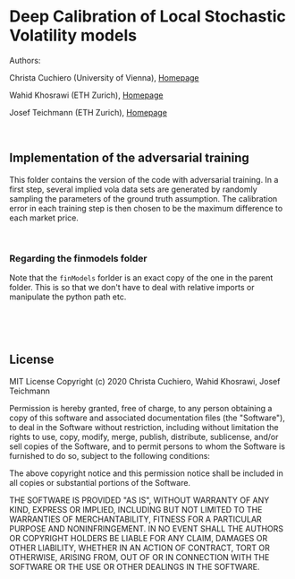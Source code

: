 # Deep  Calibration of Local Stochastic Volatility models 

Authors: 

Christa Cuchiero (University of Vienna), [Homepage](https://www.mat.univie.ac.at/~cuchiero/)

Wahid Khosrawi (ETH Zurich), [Homepage](https://people.math.ethz.ch/~kwahid/)

Josef Teichmann (ETH Zurich), [Homepage](https://people.math.ethz.ch/~jteichma/)



 
&nbsp;
## Implementation of the adversarial training
This folder contains the version of the code with adversarial training. In a first step,
several implied vola data sets are generated by randomly sampling the parameters of the ground truth assumption. The calibration error in each training step is then chosen to be the maximum difference to each market price. 


&nbsp;
### Regarding the finmodels folder
Note that the `finModels` forlder is an exact copy of the one in the parent folder. This is so that we don't have to deal with relative imports or manipulate the python path etc.


&nbsp;

&nbsp;
## License
 
MIT License
Copyright (c) 2020 Christa Cuchiero, Wahid Khosrawi, Josef Teichmann

Permission is hereby granted, free of charge, to any person obtaining a copy
of this software and associated documentation files (the "Software"), to deal
in the Software without restriction, including without limitation the rights
to use, copy, modify, merge, publish, distribute, sublicense, and/or sell
copies of the Software, and to permit persons to whom the Software is
furnished to do so, subject to the following conditions:

The above copyright notice and this permission notice shall be included in all
copies or substantial portions of the Software.

THE SOFTWARE IS PROVIDED "AS IS", WITHOUT WARRANTY OF ANY KIND, EXPRESS OR
IMPLIED, INCLUDING BUT NOT LIMITED TO THE WARRANTIES OF MERCHANTABILITY,
FITNESS FOR A PARTICULAR PURPOSE AND NONINFRINGEMENT. IN NO EVENT SHALL THE
AUTHORS OR COPYRIGHT HOLDERS BE LIABLE FOR ANY CLAIM, DAMAGES OR OTHER
LIABILITY, WHETHER IN AN ACTION OF CONTRACT, TORT OR OTHERWISE, ARISING FROM,
OUT OF OR IN CONNECTION WITH THE SOFTWARE OR THE USE OR OTHER DEALINGS IN THE
SOFTWARE.
